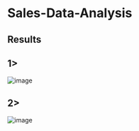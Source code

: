 # Sales-Data-Analysis

## Results
 ## 1> 
   ![image](https://github.com/Aniket066/Sales-Data-Analysis/assets/100535216/c8a93d46-4a4a-470e-9e71-0130779aa69e)
 ## 2> 
 ![image](https://github.com/Aniket066/Sales-Data-Analysis/assets/100535216/ca77d658-8a1e-4ba6-9c35-46e6bf2c2b7b)

